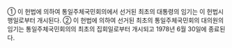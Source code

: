 ① 이 헌법에 의하여 통일주체국민회의에서 선거된 최초의 대통령의 임기는 이 헌법시행일로부터 개시된다.
② 이 헌법에 의하여 선거된 최초의 통일주체국민회의 대의원의 임기는 통일주체국민회의의 최초의 집회일로부터 개시되고 1978년 6월 30일에 종료된다.
